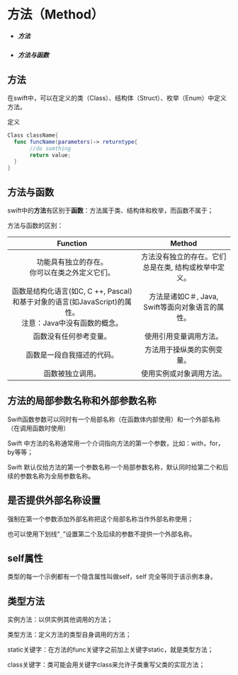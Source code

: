 # 方法（Method）

- ##### 方法

- ##### 方法与函数



## 方法

在swift中，可以在定义的类（Class）、结构体（Struct）、枚举（Enum）中定义方法。

定义

````swift
Class className{
  func funcName(parameters)-> returntype{
       //do somthing
       return value;
  }
}
````



## 方法与函数

swift中的**方法**有区别于**函数**：方法属于类、结构体和枚举，而函数不属于；

方法与函数的区别：

|                           Function                           |                        Method                        |
| :----------------------------------------------------------: | :--------------------------------------------------: |
|      功能具有独立的存在。<br/>你可以在类之外定义它们。       | 方法没有独立的存在。它们总是在类, 结构或枚举中定义。 |
| 函数是结构化语言(如C, C ++, Pascal)和基于对象的语言(如JavaScript)的属性。<br/>注意：Java中没有函数的概念。 |   方法是诸如C＃, Java, Swift等面向对象语言的属性。   |
|                    函数没有任何参考变量。                    |                使用引用变量调用方法。                |
|                  函数是一段自我描述的代码。                  |              方法用于操纵类的实例变量。              |
|                       函数被独立调用。                       |               使用实例或对象调用方法。               |



##  方法的局部参数名称和外部参数名称

Swift函数参数可以同时有一个局部名称（在函数体内部使用）和一个外部名称（在调用函数时使用）

Swift 中方法的名称通常用一个介词指向方法的第一个参数，比如：with，for，by等等；

Swift 默认仅给方法的第一个参数名称一个局部参数名称，默认同时给第二个和后续的参数名称为全局参数名称。

## 是否提供外部名称设置

强制在第一个参数添加外部名称把这个局部名称当作外部名称使用；

也可以使用下划线“`_`”设置第二个及后续的参数不提供一个外部名称。

## self属性

类型的每一个示例都有一个隐含属性叫做self，self 完全等同于该示例本身。

## 类型方法

实例方法：以供实例其他调用的方法；

类型方法：定义方法的类型自身调用的方法；

static关键字：在方法的func关键字之前加上关键字static，就是类型方法；

class关键字：类可能会用关键字class来允许子类重写父类的实现方法；